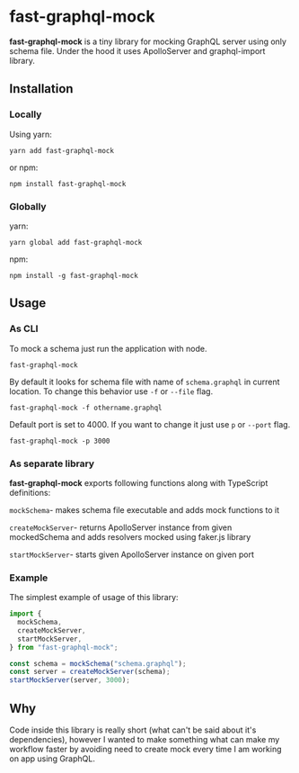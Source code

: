 # fast-graphql-mock

**fast-graphql-mock** is a tiny library for mocking GraphQL server using only schema file.
Under the hood it uses ApolloServer and graphql-import library.

## Installation

### Locally

Using yarn:

`yarn add fast-graphql-mock`

or npm:

`npm install fast-graphql-mock`

### Globally

yarn:

`yarn global add fast-graphql-mock`

npm:

`npm install -g fast-graphql-mock`

## Usage

### As CLI

To mock a schema just run the application with node.

```shell
fast-graphql-mock
```

By default it looks for schema file with name of `schema.graphql` in current location.
To change this behavior use `-f` or `--file` flag.

```shell
fast-graphql-mock -f othername.graphql
```

Default port is set to 4000. If you want to change it just use `p` or `--port` flag.

```shell
fast-graphql-mock -p 3000
```

### As separate library

**fast-graphql-mock** exports following functions along with TypeScript definitions:

`mockSchema`- makes schema file executable and adds mock functions to it

`createMockServer`- returns ApolloServer instance from given mockedSchema and adds resolvers mocked using faker.js library

`startMockServer`- starts given ApolloServer instance on given port

### Example

The simplest example of usage of this library:

```javascript
import {
  mockSchema,
  createMockServer,
  startMockServer,
} from "fast-graphql-mock";

const schema = mockSchema("schema.graphql");
const server = createMockServer(schema);
startMockServer(server, 3000);
```

## Why

Code inside this library is really short (what can't be said about it's dependencies),
however I wanted to make something what can make my workflow faster by avoiding need to create
mock every time I am working on app using GraphQL.
